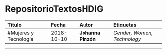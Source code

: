 
# **RepositorioTextosHDIG**

| **Título**| **Fecha** | **Autor** | **Etiquetas** |
|:------|:------|:------|:----------|
| #Mujeres y Tecnología| 2018-10-10 |**Johanna Pinzón** | *Gender, Women, Technology* 

---

